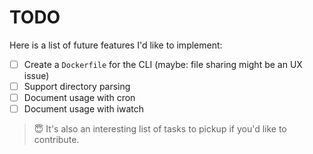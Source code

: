 # TODO

Here is a list of future features I'd like to implement:

* [ ] Create a `Dockerfile` for the CLI (maybe: file sharing might be an UX issue)
* [ ] Support directory parsing
* [ ] Document usage with cron
* [ ] Document usage with iwatch

> :innocent: It's also an interesting list of tasks to pickup if you'd like to contribute.
